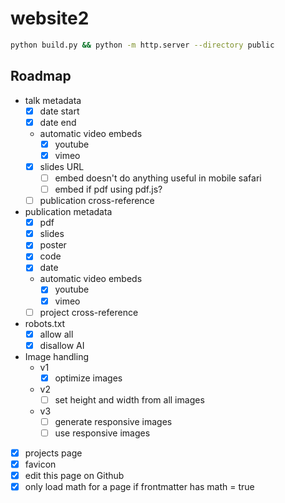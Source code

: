 # website2

```bash
python build.py && python -m http.server --directory public
```

## Roadmap

- talk metadata
  - [x] date start
  - [x] date end
  - automatic video embeds
    - [x] youtube
    - [x] vimeo
  - [x] slides URL
    - [ ] embed doesn't do anything useful in mobile safari
    - [ ] embed if pdf using pdf.js?
  - [ ] publication cross-reference  
- publication metadata
  - [x] pdf
  - [x] slides
  - [x] poster
  - [x] code
  - [x] date
  - automatic video embeds
    - [x] youtube
    - [x] vimeo
  - [ ] project cross-reference
- robots.txt
  - [x] allow all
  - [x] disallow AI
- Image handling
  - v1
    - [x] optimize images
  - v2
    - [ ] set height and width from all images
  - v3
    - [ ] generate responsive images
    - [ ] use responsive images
- [x] projects page
- [x] favicon
- [x] edit this page on Github
- [x] only load math for a page if frontmatter has math = true
